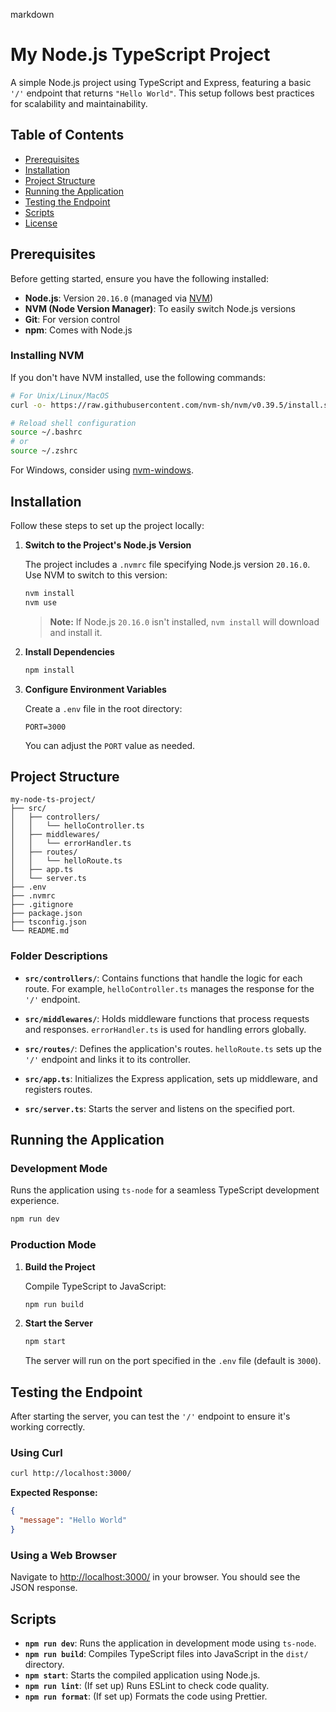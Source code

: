 markdown

# My Node.js TypeScript Project

A simple Node.js project using TypeScript and Express, featuring a basic `'/'` endpoint that returns `"Hello World"`. This setup follows best practices for scalability and maintainability.

## Table of Contents

- [Prerequisites](#prerequisites)
- [Installation](#installation)
- [Project Structure](#project-structure)
- [Running the Application](#running-the-application)
- [Testing the Endpoint](#testing-the-endpoint)
- [Scripts](#scripts)
- [License](#license)

## Prerequisites

Before getting started, ensure you have the following installed:

- **Node.js**: Version `20.16.0` (managed via [NVM](https://github.com/nvm-sh/nvm))
- **NVM (Node Version Manager)**: To easily switch Node.js versions
- **Git**: For version control
- **npm**: Comes with Node.js

### Installing NVM

If you don't have NVM installed, use the following commands:

```bash
# For Unix/Linux/MacOS
curl -o- https://raw.githubusercontent.com/nvm-sh/nvm/v0.39.5/install.sh | bash

# Reload shell configuration
source ~/.bashrc
# or
source ~/.zshrc
```

For Windows, consider using [nvm-windows](https://github.com/coreybutler/nvm-windows).

## Installation

Follow these steps to set up the project locally:

1. **Switch to the Project's Node.js Version**

   The project includes a `.nvmrc` file specifying Node.js version `20.16.0`. Use NVM to switch to this version:

   ```bash
   nvm install
   nvm use
   ```

   > **Note:** If Node.js `20.16.0` isn't installed, `nvm install` will download and install it.

2. **Install Dependencies**

   ```bash
   npm install
   ```

3. **Configure Environment Variables**

   Create a `.env` file in the root directory:

   ```env
   PORT=3000
   ```

   You can adjust the `PORT` value as needed.

## Project Structure

```
my-node-ts-project/
├── src/
│   ├── controllers/
│   │   └── helloController.ts
│   ├── middlewares/
│   │   └── errorHandler.ts
│   ├── routes/
│   │   └── helloRoute.ts
│   ├── app.ts
│   └── server.ts
├── .env
├── .nvmrc
├── .gitignore
├── package.json
├── tsconfig.json
└── README.md
```

### Folder Descriptions

- **`src/controllers/`**: Contains functions that handle the logic for each route. For example, `helloController.ts` manages the response for the `'/'` endpoint.

- **`src/middlewares/`**: Holds middleware functions that process requests and responses. `errorHandler.ts` is used for handling errors globally.

- **`src/routes/`**: Defines the application's routes. `helloRoute.ts` sets up the `'/'` endpoint and links it to its controller.

- **`src/app.ts`**: Initializes the Express application, sets up middleware, and registers routes.

- **`src/server.ts`**: Starts the server and listens on the specified port.

## Running the Application

### Development Mode

Runs the application using `ts-node` for a seamless TypeScript development experience.

```bash
npm run dev
```

### Production Mode

1. **Build the Project**

   Compile TypeScript to JavaScript:

   ```bash
   npm run build
   ```

2. **Start the Server**

   ```bash
   npm start
   ```

   The server will run on the port specified in the `.env` file (default is `3000`).

## Testing the Endpoint

After starting the server, you can test the `'/'` endpoint to ensure it's working correctly.

### Using Curl

```bash
curl http://localhost:3000/
```

**Expected Response:**

```json
{
  "message": "Hello World"
}
```

### Using a Web Browser

Navigate to [http://localhost:3000/](http://localhost:3000/) in your browser. You should see the JSON response.

## Scripts

- **`npm run dev`**: Runs the application in development mode using `ts-node`.
- **`npm run build`**: Compiles TypeScript files into JavaScript in the `dist/` directory.
- **`npm start`**: Starts the compiled application using Node.js.
- **`npm run lint`**: (If set up) Runs ESLint to check code quality.
- **`npm run format`**: (If set up) Formats the code using Prettier.

